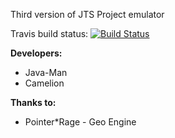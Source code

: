 Third version of JTS Project emulator

Travis build status: [![Build Status](https://travis-ci.org/Camelion/JTS-V3.svg?branch=master)](https://travis-ci.org/Camelion/JTS-V3)


**Developers:**
* Java-Man
* Camelion

**Thanks to:**
* Pointer\*Rage - Geo Engine